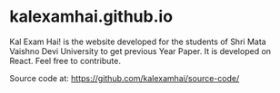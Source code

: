 # kalexamhai.github.io
Kal Exam Hai! is the website developed for the students of Shri Mata Vaishno Devi University to get previous Year Paper.
It is developed on React. 
Feel free to contribute.

Source code at: https://github.com/kalexamhai/source-code/
